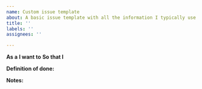 ```yaml
---
name: Custom issue template
about: A basic issue template with all the information I typically use
title: ''
labels: ''
assignees: ''

---
```


**As a** 
**I want to** 
**So that I** 

**Definition of done:**

**Notes:**
